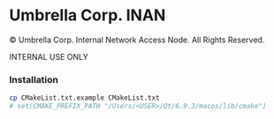 # Umbrella Corp. INAN

© Umbrella Corp. Internal Network Access Node. All Rights Reserved.

INTERNAL USE ONLY

### Installation

```sh
cp CMakeList.txt.example CMakeList.txt
# set(CMAKE_PREFIX_PATH "/Users/<USER>/Qt/6.9.3/macos/lib/cmake")
```
